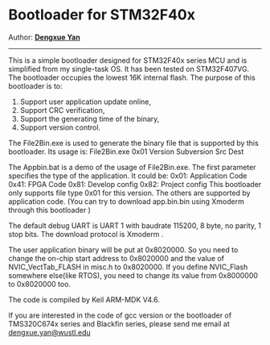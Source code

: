 

# Bootloader for STM32F40x
Author: **[Dengxue Yan](https://sites.google.com/site/ydengxue/)**
****

This is a simple bootloader designed for STM32F40x series MCU and is simplified from my single-task OS. It has been tested on STM32F407VG. The bootloader occupies the lowest 16K internal flash. The purpose of this bootloader is to:

1. Support user application update online,
2. Support CRC verification,
3. Support the generating time of the binary,
4. Support version control.

The File2Bin.exe is used to generate the binary file that is supported by this bootloader. Its usage is:
    File2Bin.exe 0x01 Version Subversion Src Dest

The Appbin.bat is a demo of the usage of File2Bin.exe. The first parameter specifies the type of the application. It could be:
    0x01: Application Code
    0x41: FPGA Code
    0x81: Develop config
    0x82: Project config
This bootloader only supports file type 0x01 for this version. The others are supported by application code.
(You can try to download app.bin.bin using Xmoderm through this bootloader )

The default debug UART is UART 1 with baudrate 115200, 8 byte, no parity, 1 stop bits. The download protocol is Xmoderm .

The user application binary will be put at 0x8020000. So you need to change the on-chip start address to 0x8020000 and the value of NVIC_VectTab_FLASH in misc.h to 0x8020000. If you define NVIC_Flash somewhere else(like RTOS), you need to change its value from 0x8000000 to 0x8020000 too.
 
The code is compiled by Keil ARM-MDK V4.6.

If you are interested in the code of gcc version or the bootloader of TMS320C674x series and Blackfin series, please send me email at dengxue.yan@wustl.edu
